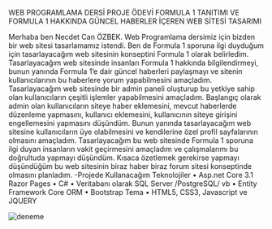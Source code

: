 WEB PROGRAMLAMA DERSİ PROJE ÖDEVİ
FORMULA 1 TANITIMI VE FORMULA 1 HAKKINDA GÜNCEL HABERLER İÇEREN WEB SİTESİ TASARIMI

Merhaba ben Necdet Can ÖZBEK. Web Programlama dersimiz için bizden bir web sitesi tasarlamamız istendi. Ben de Formula 1 sporuna ilgi duyduğum için tasarlayacağım web sitesinin konseptini Formula 1 olarak belirledim. Tasarlayacağım web sitesinde insanları Formula 1 hakkında bilgilendirmeyi, bunun yanında Formula 1’e dair güncel haberleri paylaşmayı ve sitenin kullanıcılarının bu haberlere yorum yapabilmesini amaçladım. Tasarlayacağım web sitesinde bir admin paneli oluşturup bu yetkiye sahip olan kullanıcıların çeşitli işlemler yapabilmesini amaçladım. Başlangıç olarak admin olan kullanıcıların siteye haber eklemesini, mevcut haberlerde düzenleme yapmasını, kullanıcı eklemesini, kullanıcının siteye girişini engellemesini yapmasını düşündüm. Bunun yanında tasarlayacağım web sitesine kullanıcıların üye olabilmesini ve kendilerine özel profil sayfalarının olmasını amaçladım. Tasarlayacağım bu web sitesinde Formula 1 sporuna ilgi duyan insanların vakit geçirmesini amaçladım ve çalışmalarımı bu doğrultuda yapmayı düşündüm. Kısaca özetlemek gerekirse yapmayı düşündüğüm bu web sitesinin biraz haber biraz forum sitesi konseptinde olmasını planladım. 
-Projede Kullanacağım Teknolojiler
• Asp.net Core 3.1 Razor Pages 
• C# 
• Veritabanı olarak SQL Server /PostgreSQL/ vb 
• Entity Framework Core ORM
 • Bootstrap Tema 
• HTML5, CSS3, Javascript ve JQUERY


![deneme](https://github.com/necdetcan/WebProgramlamaProje/main/142068222_683215535682136_3388530574127505941_n.png?raw=true)
